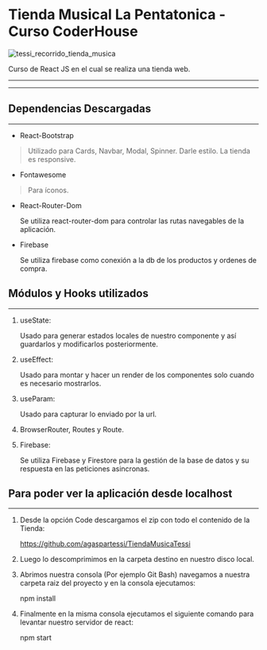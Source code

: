 # Tienda Musical La Pentatonica - Curso CoderHouse
![tessi_recorrido_tienda_musica](https://user-images.githubusercontent.com/104112475/173254049-dd281864-339b-4076-a704-ab65e20096c4.gif)

Curso de React JS en el cual se realiza una tienda web.

***
***

## Dependencias Descargadas
***

- React-Bootstrap
  
> Utilizado para Cards, Navbar, Modal, Spinner.
> Darle estilo.
> La tienda es responsive.
  
- Fontawesome

> Para íconos.

- React-Router-Dom
  
  Se utiliza react-router-dom para controlar las rutas navegables de la aplicación.

- Firebase
  
  Se utiliza firebase como conexión a la db de los productos y ordenes de compra.

## Módulos y Hooks utilizados
***
1. useState:

    Usado para generar estados locales de nuestro componente y así guardarlos y modificarlos posteriormente.

2. useEffect:

    Usado para montar y hacer un render de los componentes solo cuando es necesario mostrarlos.

3. useParam:

    Usado para capturar lo enviado por la url.

4. BrowserRouter, Routes y Route.
    
5. Firebase:

    Se utiliza Firebase y Firestore para la gestión de la base de datos y su respuesta en las peticiones asincronas.

## Para poder ver la aplicación desde localhost
***
1. Desde la opción Code descargamos el zip con todo el contenido de la Tienda:

    https://github.com/agaspartessi/TiendaMusicaTessi

2. Luego lo descomprimimos en la carpeta destino en nuestro disco local.


3. Abrimos nuestra consola (Por ejemplo Git Bash) navegamos a nuestra carpeta raiz del proyecto y en la consola ejecutamos:

    npm install

4. Finalmente en la misma consola ejecutamos el siguiente comando para levantar nuestro servidor de react:

    npm start

